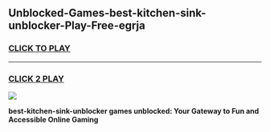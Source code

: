 
## Unblocked-Games-best-kitchen-sink-unblocker-Play-Free-egrja
<h3>
<a href="https://premium76.site?title=best-kitchen-sink-unblocker&ref=18A1">CLICK TO PLAY</a></h3>
<hr>

<h3>
<a href="https://premium76.site?title=best-kitchen-sink-unblocker&ref=18A1">CLICK 2 PLAY</a>
  
</h3>

<a href="https://premium76.site?title=best-kitchen-sink-unblocker&ref=18A1"><img src="https://clearcache.store/games.png"></a>


**best-kitchen-sink-unblocker games unblocked: Your Gateway to Fun and Accessible Online Gaming**
